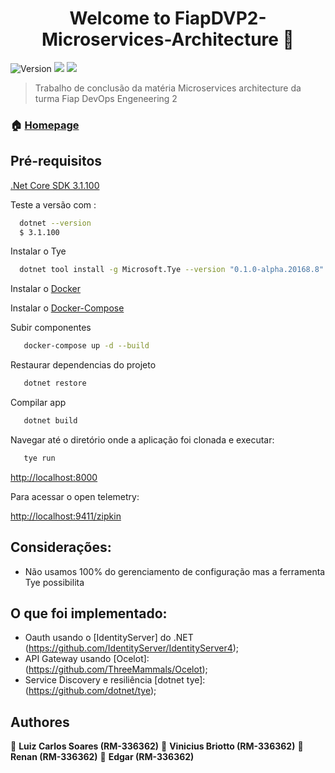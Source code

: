<h1 align="center">Welcome to FiapDVP2-Microservices-Architecture 👋</h1>
<p>
  <img alt="Version" src="https://img.shields.io/badge/version-1.0.0-blue.svg?cacheSeconds=2592000" />
  <img src="https://img.shields.io/badge/npm-%3E%3D5.5.0-blue.svg" />
  <img src="https://img.shields.io/badge/node-%3E%3D9.3.0-blue.svg" />
  
</p>

> Trabalho de conclusão da matéria Microservices architecture da turma Fiap DevOps Engeneering 2

### 🏠 [Homepage](https://github.com/LuizCarlosSoares/FiapDVP2-MicroservicesArchitecture)

## Pré-requisitos
[.Net Core SDK 3.1.100](https://dotnet.microsoft.com/download/dotnet-core/3.1)

Teste a versão com :

```bash
  dotnet --version
  $ 3.1.100
```

Instalar o Tye

```bash
  dotnet tool install -g Microsoft.Tye --version "0.1.0-alpha.20168.8" --add-source https://dotnetfeed.blob.core.windows.net/dotnet-core/index.json
```

Instalar o [Docker](www.docker.io)

Instalar o [Docker-Compose](https://docs.docker.com/compose/)

Subir componentes

```bash
   docker-compose up -d --build
```

Restaurar dependencias do projeto

```bash
   dotnet restore
```

Compilar app

```bash
   dotnet build
```

Navegar até o diretório onde a aplicação foi clonada e executar:

```bash
   tye run
```

<http://localhost:8000>

Para acessar o open telemetry:

<http://localhost:9411/zipkin>


## Considerações:

   * Não usamos 100% do gerenciamento de configuração mas a ferramenta Tye possibilita

## O que foi implementado:

   * Oauth usando o [IdentityServer] do .NET (https://github.com/IdentityServer/IdentityServer4); 
   * API Gateway usando [Ocelot]: (https://github.com/ThreeMammals/Ocelot);
   * Service Discovery e resiliência [dotnet tye]: (https://github.com/dotnet/tye);

## Authores

👤 **Luiz Carlos Soares (RM-336362)**
👤 **Vinicius Briotto (RM-336362)**
👤 **Renan (RM-336362)**
👤 **Edgar (RM-336362)**

